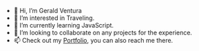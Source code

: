 - 👋 Hi, I’m Gerald Ventura
- 👀 I’m interested in Traveling.
- 🌱 I’m currently learning JavaScript.
- 💞️ I’m looking to collaborate on any projects for the experience.
- 📫 Check out my <a target="_blank" href="https://www.geraldventura.dev">Portfolio</a>, you can also reach me there.

<!---
Vent2/Vent2 is a ✨ special ✨ repository because its `README.md` (this file) appears on your GitHub profile.
You can click the Preview link to take a look at your changes.
--->
